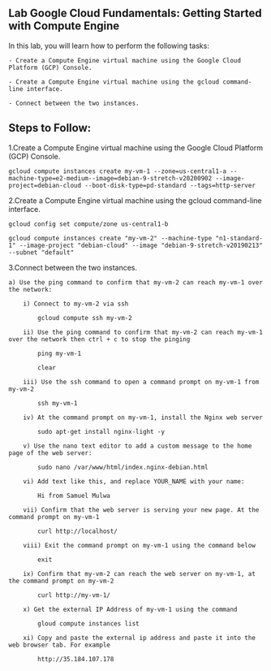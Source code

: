 ## Lab Google Cloud Fundamentals: Getting Started with Compute Engine 

In this lab, you will learn how to perform the following tasks:

    - Create a Compute Engine virtual machine using the Google Cloud Platform (GCP) Console.

    - Create a Compute Engine virtual machine using the gcloud command-line interface.

    - Connect between the two instances.

## Steps to Follow:

1.Create a Compute Engine virtual machine using the Google Cloud Platform (GCP) Console.

    gcloud compute instances create my-vm-1 --zone=us-central1-a --machine-type=e2-medium--image=debian-9-stretch-v20200902 --image-project=debian-cloud --boot-disk-type=pd-standard --tags=http-server 

2.Create a Compute Engine virtual machine using the gcloud command-line interface.

    gcloud config set compute/zone us-central1-b

    gcloud compute instances create "my-vm-2" --machine-type "n1-standard-1" --image-project "debian-cloud" --image "debian-9-stretch-v20190213" --subnet "default"

3.Connect between the two instances.

    a) Use the ping command to confirm that my-vm-2 can reach my-vm-1 over the network:
     
        i) Connect to my-vm-2 via ssh

            gcloud compute ssh my-vm-2

        ii) Use the ping command to confirm that my-vm-2 can reach my-vm-1 over the network then ctrl + c to stop the pinging

            ping my-vm-1

            clear

        iii) Use the ssh command to open a command prompt on my-vm-1 from my-vm-2

            ssh my-vm-1

        iv) At the command prompt on my-vm-1, install the Nginx web server

            sudo apt-get install nginx-light -y

        v) Use the nano text editor to add a custom message to the home page of the web server:

            sudo nano /var/www/html/index.nginx-debian.html

        vi) Add text like this, and replace YOUR_NAME with your name:

            Hi from Samuel Mulwa

        vii) Confirm that the web server is serving your new page. At the command prompt on my-vm-1

            curl http://localhost/

        viii) Exit the command prompt on my-vm-1 using the command below

            exit

        ix) Confirm that my-vm-2 can reach the web server on my-vm-1, at the command prompt on my-vm-2

            curl http://my-vm-1/
        
        x) Get the external IP Address of my-vm-1 using the command

            gloud compute instances list

        xi) Copy and paste the external ip address and paste it into the web browser tab. For example

            http://35.184.107.178